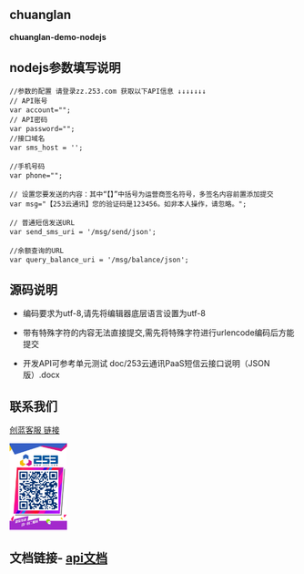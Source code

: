 ## chuanglan

**chuanglan-demo-nodejs**

## nodejs参数填写说明
```
//参数的配置 请登录zz.253.com 获取以下API信息 ↓↓↓↓↓↓↓
// API账号
var account="";
// API密码
var password="";
//接口域名
var sms_host = ''; 

//手机号码
var phone="";

// 设置您要发送的内容：其中“【】”中括号为运营商签名符号，多签名内容前置添加提交
var msg="【253云通讯】您的验证码是123456。如非本人操作，请忽略。";

// 普通短信发送URL
var send_sms_uri = '/msg/send/json';

//余额查询的URL
var query_balance_uri = '/msg/balance/json';
```



## 源码说明 

- 编码要求为utf-8,请先将编辑器底层语言设置为utf-8

- 带有特殊字符的内容无法直接提交,需先将特殊字符进行urlencode编码后方能提交

- 开发API可参考单元测试 doc/253云通讯PaaS短信云接口说明（JSON版）.docx



## 联系我们


[创蓝客服 链接](https://kefu253.udesk.cn/im_client/?web_plugin_id=47820={"name":"github"})


<img src="doc/kefu.jpg" width="20%" alt="创蓝客服"/>



## 文档链接- [api文档](https://www.253.com/#/document/api_doc/zz)
